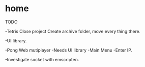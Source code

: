 # home


TODO

-Tetris
  Close project
    Create archive folder, move every thing there.

-UI library.

-Pong Web mutiplayer
  -Needs UI library
    -Main Menu
    -Enter IP.
    
  -Investigate socket with emscripten.
